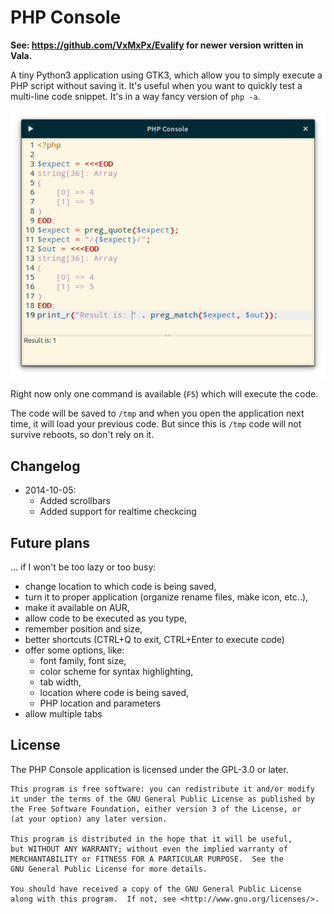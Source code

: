 # PHP Console

**See: https://github.com/VxMxPx/Evalify for newer version written in Vala.**

A tiny Python3 application using GTK3, which allow you to simply
execute a PHP script without saving it. It's useful when you want to quickly
test a multi-line code snippet. It's in a way fancy version of `php -a`.

![](php-console.png)

Right now only one command is available (`F5`) which will execute the code.

The code will be saved to `/tmp` and when you open the application next time,
it will load your previous code. But since this is `/tmp` code will not survive
reboots, so don't rely on it.

## Changelog

- 2014-10-05:
    - Added scrollbars
    - Added support for realtime checkcing

## Future plans

... if I won't be too lazy or too busy:

- change location to which code is being saved,
- turn it to proper application (organize rename files, make icon, etc..),
- make it available on AUR,
- allow code to be executed as you type,
- remember position and size,
- better shortcuts (CTRL+Q to exit, CTRL+Enter to execute code)
- offer some options, like:
    - font family, font size,
    - color scheme for syntax highlighting,
    - tab width,
    - location where code is being saved,
    - PHP location and parameters
- allow multiple tabs

## License

The PHP Console application is licensed under the GPL-3.0 or later.

    This program is free software: you can redistribute it and/or modify
    it under the terms of the GNU General Public License as published by
    the Free Software Foundation, either version 3 of the License, or
    (at your option) any later version.

    This program is distributed in the hope that it will be useful,
    but WITHOUT ANY WARRANTY; without even the implied warranty of
    MERCHANTABILITY or FITNESS FOR A PARTICULAR PURPOSE.  See the
    GNU General Public License for more details.

    You should have received a copy of the GNU General Public License
    along with this program.  If not, see <http://www.gnu.org/licenses/>.
